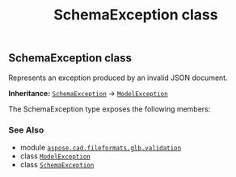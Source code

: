 ﻿---
title: SchemaException class
second_title: Aspose.CAD for Python via .NET API References
description: 
type: docs
weight: 40
url: /python-net/aspose.cad.fileformats.glb.validation/schemaexception/
is_root: false
---

## SchemaException class

Represents an exception produced by an invalid JSON document.



**Inheritance:** [`SchemaException`](/cad/python-net/aspose.cad.fileformats.glb.validation/schemaexception) → 
[`ModelException`](/cad/python-net/aspose.cad.fileformats.glb.validation/modelexception)



The SchemaException type exposes the following members:


### See Also
* module [`aspose.cad.fileformats.glb.validation`](..)
* class [`ModelException`](/cad/python-net/aspose.cad.fileformats.glb.validation/modelexception)
* class [`SchemaException`](/cad/python-net/aspose.cad.fileformats.glb.validation/schemaexception)
